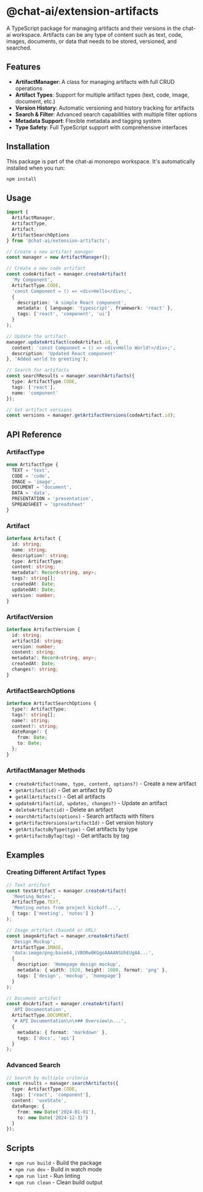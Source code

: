 # @chat-ai/extension-artifacts

A TypeScript package for managing artifacts and their versions in the chat-ai workspace. Artifacts can be any type of content such as text, code, images, documents, or data that needs to be stored, versioned, and searched.

## Features

- **ArtifactManager**: A class for managing artifacts with full CRUD operations
- **Artifact Types**: Support for multiple artifact types (text, code, image, document, etc.)
- **Version History**: Automatic versioning and history tracking for artifacts
- **Search & Filter**: Advanced search capabilities with multiple filter options
- **Metadata Support**: Flexible metadata and tagging system
- **Type Safety**: Full TypeScript support with comprehensive interfaces

## Installation

This package is part of the chat-ai monorepo workspace. It's automatically installed when you run:

```bash
npm install
```

## Usage

```typescript
import { 
  ArtifactManager, 
  ArtifactType, 
  Artifact,
  ArtifactSearchOptions 
} from '@chat-ai/extension-artifacts';

// Create a new artifact manager
const manager = new ArtifactManager();

// Create a new code artifact
const codeArtifact = manager.createArtifact(
  'My Component',
  ArtifactType.CODE,
  'const Component = () => <div>Hello</div>;',
  {
    description: 'A simple React component',
    metadata: { language: 'typescript', framework: 'react' },
    tags: ['react', 'component', 'ui']
  }
);

// Update the artifact
manager.updateArtifact(codeArtifact.id, {
  content: 'const Component = () => <div>Hello World!</div>;',
  description: 'Updated React component'
}, 'Added world to greeting');

// Search for artifacts
const searchResults = manager.searchArtifacts({
  type: ArtifactType.CODE,
  tags: ['react'],
  name: 'component'
});

// Get artifact versions
const versions = manager.getArtifactVersions(codeArtifact.id);
```

## API Reference

### ArtifactType

```typescript
enum ArtifactType {
  TEXT = 'text',
  CODE = 'code',
  IMAGE = 'image',
  DOCUMENT = 'document',
  DATA = 'data',
  PRESENTATION = 'presentation',
  SPREADSHEET = 'spreadsheet'
}
```

### Artifact

```typescript
interface Artifact {
  id: string;
  name: string;
  description?: string;
  type: ArtifactType;
  content: string;
  metadata?: Record<string, any>;
  tags?: string[];
  createdAt: Date;
  updatedAt: Date;
  version: number;
}
```

### ArtifactVersion

```typescript
interface ArtifactVersion {
  id: string;
  artifactId: string;
  version: number;
  content: string;
  metadata?: Record<string, any>;
  createdAt: Date;
  changes?: string;
}
```

### ArtifactSearchOptions

```typescript
interface ArtifactSearchOptions {
  type?: ArtifactType;
  tags?: string[];
  name?: string;
  content?: string;
  dateRange?: {
    from: Date;
    to: Date;
  };
}
```

### ArtifactManager Methods

- `createArtifact(name, type, content, options?)` - Create a new artifact
- `getArtifact(id)` - Get an artifact by ID
- `getAllArtifacts()` - Get all artifacts
- `updateArtifact(id, updates, changes?)` - Update an artifact
- `deleteArtifact(id)` - Delete an artifact
- `searchArtifacts(options)` - Search artifacts with filters
- `getArtifactVersions(artifactId)` - Get version history
- `getArtifactsByType(type)` - Get artifacts by type
- `getArtifactsByTag(tag)` - Get artifacts by tag

## Examples

### Creating Different Artifact Types

```typescript
// Text artifact
const textArtifact = manager.createArtifact(
  'Meeting Notes',
  ArtifactType.TEXT,
  'Meeting notes from project kickoff...',
  { tags: ['meeting', 'notes'] }
);

// Image artifact (base64 or URL)
const imageArtifact = manager.createArtifact(
  'Design Mockup',
  ArtifactType.IMAGE,
  'data:image/png;base64,iVBORw0KGgoAAAANSUhEUgAA...',
  { 
    description: 'Homepage design mockup',
    metadata: { width: 1920, height: 1080, format: 'png' },
    tags: ['design', 'mockup', 'homepage']
  }
);

// Document artifact
const docArtifact = manager.createArtifact(
  'API Documentation',
  ArtifactType.DOCUMENT,
  '# API Documentation\n\n## Overview\n...',
  { 
    metadata: { format: 'markdown' },
    tags: ['docs', 'api']
  }
);
```

### Advanced Search

```typescript
// Search by multiple criteria
const results = manager.searchArtifacts({
  type: ArtifactType.CODE,
  tags: ['react', 'component'],
  content: 'useState',
  dateRange: {
    from: new Date('2024-01-01'),
    to: new Date('2024-12-31')
  }
});
```

## Scripts

- `npm run build` - Build the package
- `npm run dev` - Build in watch mode
- `npm run lint` - Run linting
- `npm run clean` - Clean build output
